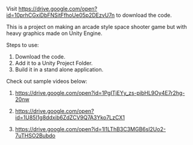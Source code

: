 Visit https://drive.google.com/open?id=10prhCGxiDbFNSitFfhoUe05p2DEzvU7n to download the code.

This is a project on making an arcade style space shooter game but with heavy graphics made on Unity Engine. 

Steps to use:

1. Download the code.
2. Add it to a Unity Project Folder.
3. Build it in a stand alone application.


Check out sample videos below:

1. https://drive.google.com/open?id=1PgITjEYy_zs-pibHL9Oy4E7r2hg-20nw

2. https://drive.google.com/open?id=1U85I1g8ddxib6ZdZCV9Q7A3Yko7LzCX1

3. https://drive.google.com/open?id=1l1LThB3C3MGB6sl2Uo2-7uTHSO2Bubdo



